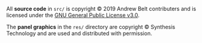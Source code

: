All **source code** in `src/` is copyright © 2019 Andrew Belt contributers and is licensed under the [GNU General Public License v3.0](LICENSE-GPLv3.txt).

The **panel graphics** in the `res/` directory are copyright © Synthesis Technology and are used and distributed with permission.
